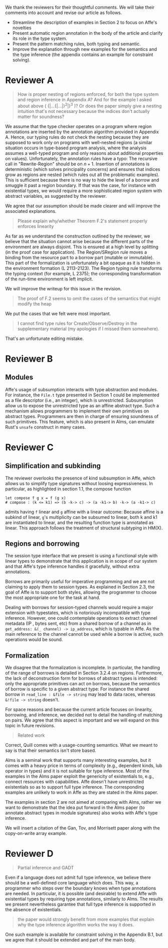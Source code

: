 We thank the reviewers for their thoughtful comments.
We will take their comments into account and revise our article as follows.
* Streamline the description of examples in Section 2 to focus on Affe's novelties
* Present automatic region annotation in the body of the article and clarify its role in the type system.
* Present the pattern matching rules, both typing and semantic.
* Improve the explanation through new examples for the semantics and
  the type inference (the appendix contains an example for constraint solving).


# Reviewer A

> How is proper nesting of regions enforced, for both the type system and region inference in Appendix A?  And for the example I asked about above ( $\{|\ldots\{|\ldots|\}^2|\}^3$ )? Or does the paper simply give a nesting intuition that's not necessary because the indices don't actually matter for soundness?

We assume that the type checker operates on a program where
region annotations are inserted by the
annotation algorithm provided in Appendix A.
Hence, our typing rules do not check the nesting because they are supposed
to work only on programs with well-nested regions (a similar situation
occurs in type-based program analysis, where the analysis assumes a
well-typed program and only reasons about additional properties on values).
Unfortunately, the annotation rules have a typo: The recursive
call in "Rewrite-Region" should be on $n+1$.
Insertion of annotations is deterministic (which solves principality concerns)
and ensures that indices grow as regions are nested (which rules out all the
problematic examples).
This is sufficient because there is no way to hide the level of a borrow
and smuggle it past a region boundary. 
If that was the case, for instance with existential types, we would require a
more sophisticated region system with abstract variables, as suggested
by the reviewer.

We agree that our assumption should be made clearer and will improve
the associated explanations.

> Please explain why/whether Theorem F.2's statement properly enforces linearity

As far as we understand the construction outlined by the reviewer, we
believe that the situation cannot arise because the
different parts of the environment are always disjoint. This is
ensured at a high level by splitting (in the proof case for application). The
Region/SRegion rule moves a binding from the resource part to a borrow
part (mutable or immutable). This part of the formalization is
unfortunately a bit opaque as it is hidden in the environment
formation (L 2113-2123).
The Region typing rule transforms the typing context (for example, L
2375); the corresponding transformation of the run-time environment is
left implicit.

We will improve the writeup for this issue in the revision.

> The proof of F.2 seems to omit the cases of the semantics that might
> modify the heap

We put the cases that we felt were most important.

> I cannot find type rules for Create/Observe/Destroy in the supplementary material (my apologies if I missed them somewhere).

That's an unfortunate editing mistake.

# Reviewer B

## Modules

Affe's usage of subsumption interacts with type abstraction and modules.
For instance, the `File.t` type presented in Section 1 could be implemented
as a file descriptor (i.e., an integer), which is unrestricted. Subsumption
allow us to expose the unrestricted type as an affine abstract type.
Such a mechanism allows programmers to implement their own primitives on
abstract types. Programmers are then in charge of ensuring soundness
of such primitives. This feature, which is also present in Alms,
can emulate Rust's `unsafe` construct in many cases. 

# Reviewer C

## Simplification and subkinding

The reviewer overlooks the presence of kind subsumption in Affe, which
allows us to simplify type signatures without loosing
expressiveness.  In particular, as highlighted in section 1.1, the
compose function

    let compose f g x = f (g x)
    # compose : (k <= k1) => (b -k-> c) -> (a -k1-> b) -k-> (a -k1-> c)

admits having `f` linear and `g` affine with a linear outcome:
Because affine is a subkind of linear, `g`'s multiplicity can be subsumed to
linear, both k and k1 are instantiated to linear, and the resulting
function type is annotated as linear. This approach follows the
treatment of structural subtyping in HM(X).

## Regions and borrowing

The session type interface that we present is using a functional
style with linear types to demonstrate that this application is in
scope of our system and that Affe's type inference
handles it gracefully, without extra annotations.

Borrows are primarily useful for imperative
programming and we are not claiming to apply them to session types.
As explained in Section 2.3, the goal of Affe is to support both
styles, allowing the programmer to choose the most appropriate one for
the task at hand. 

Dealing with borrows for session-typed channels would require a major
extension with typestates, which is notoriously incompatible with type
inference. 
However, one could contemplate operations to extract channel metadata
(IP , bytes sent, etc) from a shared borrow of a channel as in 
`get_address: &(_ channel) -> ip_address`, 
which is typable in Affe.
As the main reference to the channel cannot be used while a borrow is active, such
operations would be sound.

## Formalization

We disagree that the formalization is incomplete.
In particular, the handling of the range of borrows is detailed in Section 3.2.4 on regions.
Furthermore, the lack of deconstruction form for borrows of abstract types is
intended: only the appropriate primitives can act on borrows, because the semantics
of borrow is specific to a given abstract type: For instance the
shared borrow in `read_line : &file -> string` may lead to data races,
whereas `&!file -> string` doesn't.

For space reasons and because the current article focuses on linearity, borrowing,
and inference, we decided not to detail the handling of matching on pairs.
We agree that this aspect is important and we will expand on this
topic in future revisions.

> Related work

Correct, Quill comes with a usage-counting semantics. What we meant to
say is that their semantics isn't store based.

Alms is a seminal work that supports many interesting examples, but it
comes with a heavy price in terms of complexity (e.g., dependent
kinds, lub operator in types) and it is not suitable for type
inference. Most of the examples in the Alms paper exploit the
genericity of existentials to, e.g., connect resources with
capabilities. 
Affe doesn't have unrestricted existentials so as to support full type
inference. The corresponding examples are unlikely to work in Affe as
they are stated in the Alms paper.

The examples in section 2 are not aimed at comparing with Alms, rather
we want to demonstrate that the idea put forward in the Alms paper (to
annotate abstract types in module signatures) also works with Affe's
type inference.

We will insert a citation of the Gan, Tov, and Morrisett paper along with
the copy-on-write array example.


# Reviewer D

> Partial inference and GADT

Even if a language does not admit full type inference, we believe
there should be a well-defined core language which does.
This way, a programmer who steps over the boundary knows when type
annotations are needed.
In particular, it is possible (and desirable) to extend Affe with existential types
by requiring type annotations, similarly to Alms.
The results we present nevertheless garantee that
full type inference is supported in the absence of existentials.

> the paper would strongly benefit from more examples that explain why the type inference algorithm works the way it does.

One such example is available for constraint solving in the Appendix B.1, but we agree
that it should be extended and part of the main body.
